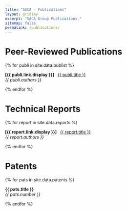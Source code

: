 ```yaml
---
title: "SACA - Publications"
layout: gridlay
excerpt: "SACA Group Publications."
sitemap: false
permalink: /publications/
---
```



# Peer-Reviewed Publications


{% for publi in site.data.publist %}

  <b>[{{ publi.link.display }}] </b> &nbsp;
  <a href="{{ publi.link.url }}">{{ publi.title }}</a><br /><em>{{ publi.authors }} </em>

{% endfor %}

# Technical Reports

{% for report in site.data.reports %}

  <b>[{{ report.link.display }}] </b> &nbsp;
  <a href="{{ report.link.url }}">{{ report.title }}</a><br /><em>{{ report.authors }} </em>

{% endfor %}

# Patents

{% for pats in site.data.patents %}

  <b> {{ pats.title }} </b>
  <br /><em>{{ pats.number }} </em>

{% endfor %}
